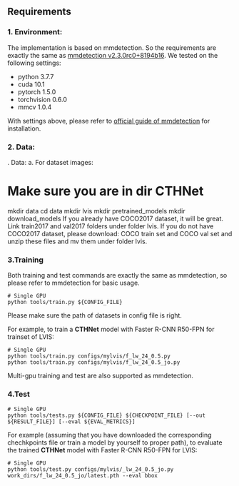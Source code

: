 ## Requirements
### 1. Environment:
The implementation is based on mmdetection. So the requirements are exactly the same as [mmdetection v2.3.0rc0+8194b16](https://github.com/open-mmlab/mmdetection/tree/v2.3.0). We tested on the following settings:

- python 3.7.7
- cuda 10.1
- pytorch 1.5.0 
- torchvision 0.6.0
- mmcv 1.0.4

With settings above, please refer to [official guide of mmdetection](https://github.com/open-mmlab/mmdetection/blob/v2.3.0/docs/install.md) for installation.
### 2. Data:
. Data:
a. For dataset images:
# Make sure you are in dir CTHNet
mkdir data
cd data
mkdir lvis
mkdir pretrained_models
mkdir download_models
If you already have COCO2017 dataset, it will be great. Link train2017 and val2017 folders under folder lvis.
If you do not have COCO2017 dataset, please download: COCO train set and COCO val set and unzip these files and mv them under folder lvis.

### 3.Training

Both training and test commands are exactly the same as mmdetection, so please refer to mmdetection for basic usage.
```train
# Single GPU
python tools/train.py ${CONFIG_FILE}
```
Please make sure the path of datasets in config file is right.  

For example, to train a **CTHNet** model with Faster R-CNN R50-FPN for trainset of LVIS:
```train
# Single GPU
python tools/train.py configs/mylvis/f_lw_24_0.5.py 
python tools/train.py configs/mylvis/f_lw_24_0.5_jo.py 
``` 
Multi-gpu training and test are also supported as mmdetection.

### 4.Test
```test
# Single GPU
python tools/tests.py ${CONFIG_FILE} ${CHECKPOINT_FILE} [--out ${RESULT_FILE}] [--eval ${EVAL_METRICS}]
 ```
 
For example (assuming that you have downloaded the corresponding chechkpoints file or train a model by yourself to proper path), to evaluate the trained **CTHNet** model with Faster R-CNN R50-FPN for LVIS:
```test
# Single GPU
python tools/test.py configs/mylvis/_lw_24_0.5_jo.py work_dirs/f_lw_24_0.5_jo/latest.pth --eval bbox
 ```

